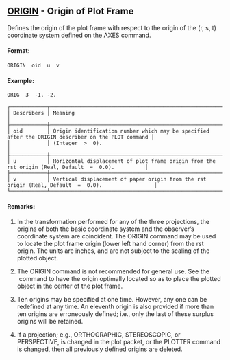 ## [ORIGIN](https://help.hexagonmi.com/bundle/MSC_Nastran_2022.4/page/Nastran_Combined_Book/qrg/casecontrol4b/TOC.ORIGIN.xhtml) - Origin of Plot Frame

Defines the origin of the plot frame with respect to the origin of the (r, s, t) coordinate system defined on the AXES command.

#### Format:

```nastran
ORIGIN  oid  u  v
```

#### Example:

```nastran
ORIG  3  -1. -2.
```

```text
┌────────────┬────────────────────────────────────────────────────────────────────────────────────────────────────┐
│ Describers │ Meaning                                                                                            │
├────────────┼────────────────────────────────────────────────────────────────────────────────────────────────────┤
│ oid        │ Origin identification number which may be specified after the ORIGIN describer on the PLOT command │
│            │ (Integer  >  0).                                                                                   │
├────────────┼────────────────────────────────────────────────────────────────────────────────────────────────────┤
│ u          │ Horizontal displacement of plot frame origin from the rst origin (Real, Default  =  0.0).          │
├────────────┼────────────────────────────────────────────────────────────────────────────────────────────────────┤
│ v          │ Vertical displacement of paper origin from the rst origin (Real, Default  =  0.0).                 │
└────────────┴────────────────────────────────────────────────────────────────────────────────────────────────────┘
```

#### Remarks:

1. In the transformation performed for any of the three projections, the origins of both the basic coordinate system and the observer’s coordinate system are coincident. The ORIGIN command may be used to locate the plot frame origin (lower left hand corner) from the rst origin. The units are inches, and are not subject to the scaling of the plotted object.

2. The ORIGIN command is not recommended for general use. See the   command to have the origin optimally located so as to place the plotted object in the center of the plot frame.

3. Ten origins may be specified at one time. However, any one can be redefined at any time. An eleventh origin is also provided if more than ten origins are erroneously defined; i.e., only the last of these surplus origins will be retained.

4. If a projection; e.g., ORTHOGRAPHIC, STEREOSCOPIC, or PERSPECTIVE, is changed in the plot packet, or the PLOTTER command is changed, then all previously defined origins are deleted.
